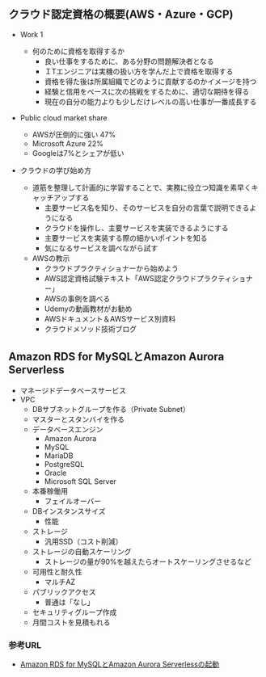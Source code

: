 ## クラウド認定資格の概要(AWS・Azure・GCP)
- Work 1 
    - 何のために資格を取得するか
        - 良い仕事をするために、ある分野の問題解決者となる
        - ＩTエンジニアは実機の扱い方を学んだ上で資格を取得する
        - 資格を得た後は所属組織でどのように貢献するのかイメージを持つ
        - 経験と信用をベースに次の挑戦をするために、適切な期待を得る
        - 現在の自分の能力よりも少しだけレベルの高い仕事が一番成長する

- Public cloud market share
    - AWSが圧倒的に強い 47%
    - Microsoft Azure 22%
    - Googleは7%とシェアが低い

- クラウドの学び始め方
    - 道筋を整理して計画的に学習することで、実務に役立つ知識を素早くキャッチアップする
        - 主要サービス名を知り、そのサービスを自分の言葉で説明できるようになる
        - クラウドを操作し、主要サービスを実装できるようにする
        - 主要サービスを実装する際の細かいポイントを知る
        - 気になるサービスを調べながら試す
    - AWSの教示
        - クラウドプラクティショナーから始めよう
        - AWS認定資格試験テキスト「AWS認定クラウドプラクティショナー」
        - AWSの事例を調べる
        - Udemyの動画教材がお勧め
        - AWSドキュメント＆AWSサービス別資料
        - クラウドメソッド技術ブログ

## Amazon RDS for MySQLとAmazon Aurora Serverless
- マネージドデータベースサービス
- VPC
    - DBサブネットグループを作る（Private Subnet）
    - マスターとスタンバイを作る
    - データベースエンジン
        - Amazon Aurora
        - MySQL
        - MariaDB
        - PostgreSQL
        - Oracle
        - Microsoft SQL Server
    - 本番稼働用
        - フェイルオーバー
    - DBインスタンスサイズ
        - 性能
    - ストレージ
        - 汎用SSD（コスト削減）
    - ストレージの自動スケーリング
        - ストレージの量が90%を越えたらオートスケーリングさせるなど
    - 可用性と耐久性
        - マルチAZ
    - パブリックアクセス
        - 普通は「なし」
    - セキュリティグループ作成
    - 月間コストを見積もれる

### 参考URL
- [Amazon RDS for MySQLとAmazon Aurora Serverlessの起動](https://www.youtube.com/watch?v=sYaNmJLfBCo&t=15s "Amazon RDS for MySQLとAmazon Aurora Serverlessの起動")
        
